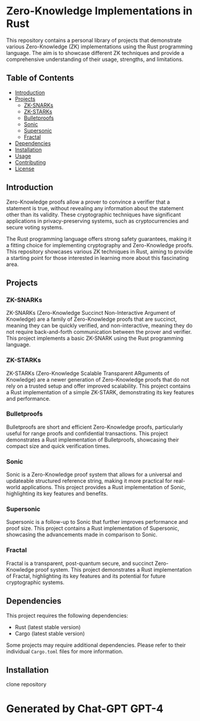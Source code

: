 # Zero-Knowledge Implementations in Rust

This repository contains a personal library of projects that demonstrate various Zero-Knowledge (ZK) implementations using the Rust programming language. The aim is to showcase different ZK techniques and provide a comprehensive understanding of their usage, strengths, and limitations.

## Table of Contents

- [Introduction](#introduction)
- [Projects](#projects)
  - [ZK-SNARKs](#zk-snarks)
  - [ZK-STARKs](#zk-starks)
  - [Bulletproofs](#bulletproofs)
  - [Sonic](#sonic)
  - [Supersonic](#supersonic)
  - [Fractal](#fractal)
- [Dependencies](#dependencies)
- [Installation](#installation)
- [Usage](#usage)
- [Contributing](#contributing)
- [License](#license)

## Introduction

Zero-Knowledge proofs allow a prover to convince a verifier that a statement is true, without revealing any information about the statement other than its validity. These cryptographic techniques have significant applications in privacy-preserving systems, such as cryptocurrencies and secure voting systems.

The Rust programming language offers strong safety guarantees, making it a fitting choice for implementing cryptography and Zero-Knowledge proofs. This repository showcases various ZK techniques in Rust, aiming to provide a starting point for those interested in learning more about this fascinating area.

## Projects

### ZK-SNARKs

ZK-SNARKs (Zero-Knowledge Succinct Non-Interactive Argument of Knowledge) are a family of Zero-Knowledge proofs that are succinct, meaning they can be quickly verified, and non-interactive, meaning they do not require back-and-forth communication between the prover and verifier. This project implements a basic ZK-SNARK using the Rust programming language.

### ZK-STARKs

ZK-STARKs (Zero-Knowledge Scalable Transparent ARguments of Knowledge) are a newer generation of Zero-Knowledge proofs that do not rely on a trusted setup and offer improved scalability. This project contains a Rust implementation of a simple ZK-STARK, demonstrating its key features and performance.

### Bulletproofs

Bulletproofs are short and efficient Zero-Knowledge proofs, particularly useful for range proofs and confidential transactions. This project demonstrates a Rust implementation of Bulletproofs, showcasing their compact size and quick verification times.

### Sonic

Sonic is a Zero-Knowledge proof system that allows for a universal and updateable structured reference string, making it more practical for real-world applications. This project provides a Rust implementation of Sonic, highlighting its key features and benefits.

### Supersonic

Supersonic is a follow-up to Sonic that further improves performance and proof size. This project contains a Rust implementation of Supersonic, showcasing the advancements made in comparison to Sonic.

### Fractal

Fractal is a transparent, post-quantum secure, and succinct Zero-Knowledge proof system. This project demonstrates a Rust implementation of Fractal, highlighting its key features and its potential for future cryptographic systems.

## Dependencies

This project requires the following dependencies:

- Rust (latest stable version)
- Cargo (latest stable version)

Some projects may require additional dependencies. Please refer to their individual `Cargo.toml` files for more information.

## Installation

clone repository

# Generated by Chat-GPT GPT-4
